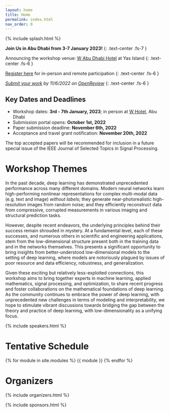 ```yaml
---
layout: home
title: Home
permalink: index.html
nav_order: 0
---
```


{% include splash.html %}

**Join Us in Abu Dhabi from 3-7 January 2023!**
{: .text-center .fs-7 }


Announcing the workshop venue: [W Abu Dhabi
Hotel]({{site.base}}/travel#workshop-venue) at Yas Island
{: .text-center .fs-6 }

[Register
here](https://docs.google.com/forms/d/e/1FAIpQLScMqcyVsrldFpZPwjajr2hcYz9aKx5V3riFNAEUQ7vswlrw7g/viewform)
for in-person and remote participation
{: .text-center .fs-6 }

*[Submit your work]({{site.base}}/submission) by
11/6/2022 on [OpenReview](https://openreview.net/group?id=mbzuai.ac.ae/SLowDNN/2023/Workshop)*
{: .text-center .fs-6 }

<!---

See [the call for papers]({{site.base}}/submission) for guidelines and
more details about submitting
{: .text-center .fs-5 }

[Travel grants]({{site.base}}/travel) are available for authors of accepted
papers
{: .text-center .fs-5 }
-->




## Key Dates and Deadlines

- Workshop dates: **3rd - 7th January, 2023**; in person at [W
  Hotel](https://www.marriott.com/en-us/hotels/auhwh-w-abu-dhabi-yas-island/overview/), Abu Dhabi
- Submission portal opens: **October 1st, 2022**
- Paper submission deadline: **November 6th, 2022**
- Acceptance and travel grant notification: **November 20th, 2022**

The top accepted papers will
be recommended for inclusion in a future special issue of the IEEE Journal of
Selected Topics in Signal Processing.


# Workshop Themes

In the past decade, deep learning has demonstrated unprecedented performance
across many different domains. Modern neural networks learn high-performing
nonlinear representations for complex multi-modal data (e.g. text and image)
*without labels*; they generate near-photorealistic high-resolution images from
random noise; and they efficiently reconstruct data from compressive, corrupted
measurements in various imaging and structural prediction tasks.

However, despite recent endeavors, the underlying principles behind their
success remain shrouded in mystery. At a fundamental level, each of these
successes, and numerous others in scientific and engineering applications, stem
from the low-dimensional structure present both in the training data and in the
networks themselves. This presents a significant opportunity to bring insights
from better-understood low-dimensional models to the setting of deep learning,
where models are notoriously plagued by issues of poor resource and data
efficiency, robustness, and generalization.

Given these exciting but relatively less-exploited connections, this workshop
aims to bring together experts in machine learning, applied mathematics, signal
processing, and optimization, to share recent progress and foster
collaborations on the mathematical foundations of deep learning. As the
community continues to embrace the power of deep learning, with unprecedented
new challenges in terms of modeling and interpretability, we hope to stimulate
vibrant discussions towards bridging the gap between the theory and practice of
deep learning, with low-dimensionality as a unifying focus.

{% include speakers.html %}

# Tentative Schedule

{% for module in site.modules %}
{{ module }}
{% endfor %}


# Organizers

{% include organizers.html %}

{% include sponsors.html %}

